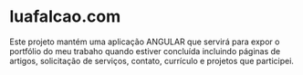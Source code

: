 # luafalcao.com

Este projeto mantém uma aplicação ANGULAR que servirá para expor o portfólio do meu trabaho quando estiver concluída incluindo páginas de artigos, solicitação de serviços, contato, currículo e projetos que participei.
